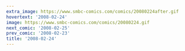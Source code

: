```yaml
---
extra_image: https://www.smbc-comics.com/comics/20080224after.gif
hovertext: '2008-02-24'
image: https://www.smbc-comics.com/comics/20080224.gif
next_comic: '2008-02-25'
prev_comic: '2008-02-23'
title: '2008-02-24'
---
```


